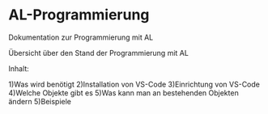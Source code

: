 # AL-Programmierung
Dokumentation zur Programmierung mit AL

Übersicht über den Stand der Programmierung mit AL

Inhalt:

1)Was wird benötigt
2)Installation von VS-Code
3)Einrichtung von VS-Code
4)Welche Objekte gibt es
5)Was kann man an bestehenden Objekten ändern
5)Beispiele
